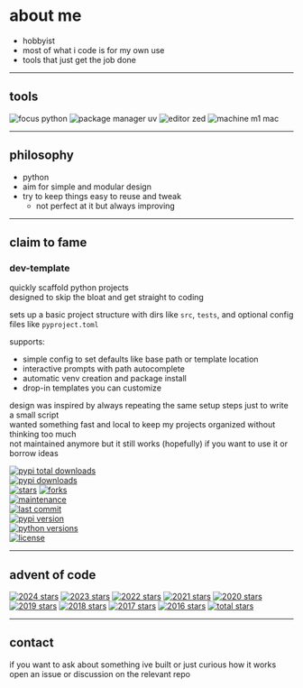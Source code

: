 # about me

- hobbyist  
- most of what i code is for my own use  
- tools that just get the job done  

---

## tools

![focus python](https://img.shields.io/badge/focus-python-8be9fd)
![package manager uv](https://img.shields.io/badge/package%20manager-uv-bd93f9)
![editor zed](https://img.shields.io/badge/editor-zed-ff79c6)
![machine m1 mac](https://img.shields.io/badge/machine-m1%20mac%20air-f1fa8c)

---

## philosophy

- python  
- aim for simple and modular design  
- try to keep things easy to reuse and tweak  
  - not perfect at it but always improving  

---

## claim to fame

### dev-template

quickly scaffold python projects  
designed to skip the bloat and get straight to coding

sets up a basic project structure with dirs like `src`, `tests`, and optional config files like `pyproject.toml`

supports:
- simple config to set defaults like base path or template location
- interactive prompts with path autocomplete
- automatic venv creation and package install
- drop-in templates you can customize

design was inspired by always repeating the same setup steps just to write a small script  
wanted something fast and local to keep my projects organized without thinking too much  
not maintained anymore but it still works (hopefully) if you want to use it or borrow ideas

[![pypi total downloads](https://static.pepy.tech/badge/dev-template)](https://pepy.tech/projects/dev-template)  
[![pypi downloads](https://img.shields.io/pypi/dm/dev-template?color=ff79c6&label=downloads)](https://pypi.org/project/dev-template)  
[![stars](https://img.shields.io/github/stars/http-kennedy/dev_template?style=social)](https://github.com/http-kennedy/dev_template/stargazers)
[![forks](https://img.shields.io/github/forks/http-kennedy/dev_template?style=social)](https://github.com/http-kennedy/dev_template/network/members)  
[![maintenance](https://img.shields.io/maintenance/no/2025?color=6272a4)](https://github.com/http-kennedy/dev_template)  
[![last commit](https://img.shields.io/github/last-commit/http-kennedy/dev_template?color=ffb86c)](https://github.com/http-kennedy/dev_template/commits/main)  
[![pypi version](https://img.shields.io/pypi/v/dev-template?color=bd93f9)](https://pypi.org/project/dev-template)  
[![python versions](https://img.shields.io/pypi/pyversions/dev-template?color=50fa7b)](https://pypi.org/project/dev-template)  
[![license](https://img.shields.io/github/license/http-kennedy/dev_template?color=8be9fd)](https://github.com/http-kennedy/dev_template/blob/main/LICENSE)

---

## advent of code

<!-- aoc-badges-start -->
[![2024 stars](https://img.shields.io/badge/2024-38%20★-e2d7fc?style=flat-square)](https://adventofcode.com/2024) [![2023 stars](https://img.shields.io/badge/2023-18%20★-ffcce5?style=flat-square)](https://adventofcode.com/2023) [![2022 stars](https://img.shields.io/badge/2022-30%20★-ffcce5?style=flat-square)](https://adventofcode.com/2022) [![2021 stars](https://img.shields.io/badge/2021-7%20★-fefcbf?style=flat-square)](https://adventofcode.com/2021) [![2020 stars](https://img.shields.io/badge/2020-3%20★-fefcbf?style=flat-square)](https://adventofcode.com/2020) [![2019 stars](https://img.shields.io/badge/2019-8%20★-fefcbf?style=flat-square)](https://adventofcode.com/2019) [![2018 stars](https://img.shields.io/badge/2018-1%20★-fefcbf?style=flat-square)](https://adventofcode.com/2018) [![2017 stars](https://img.shields.io/badge/2017-1%20★-fefcbf?style=flat-square)](https://adventofcode.com/2017) [![2016 stars](https://img.shields.io/badge/2016-2%20★-fefcbf?style=flat-square)](https://adventofcode.com/2016) [![total stars](https://img.shields.io/badge/total-108%20★-fefcbf?style=flat-square)](https://adventofcode.com)
<!-- aoc-badges-end -->

---

## contact

if you want to ask about something ive built or just curious how it works  
open an issue or discussion on the relevant repo
